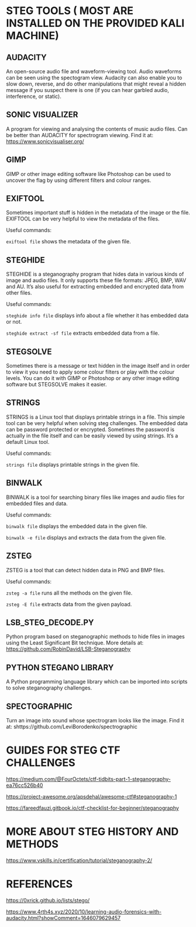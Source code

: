 # STEG TOOLS ( MOST ARE INSTALLED ON THE PROVIDED KALI MACHINE)
## AUDACITY
An open-source audio file and waveform-viewing tool. Audio waveforms can be seen using the spectogram view. Audacity can also enable you to slow down, reverse, and do other manipulations that might reveal a hidden message if you suspect there is one (if you can hear garbled audio, interference, or static).

## SONIC VISUALIZER
A program for viewing and analysing the contents of music audio files. Can be better than AUDACITY for spectrogram viewing. Find it at: https://www.sonicvisualiser.org/

## GIMP
GIMP or other image editing software like Photoshop can be used to uncover the flag by using different filters and colour ranges.

## EXIFTOOL
Sometimes important stuff is hidden in the metadata of the image or the file. EXIFTOOL can be very helpful to view the metadata of the files.

Useful commands:

```exiftool file``` shows the metadata of the given file.

## STEGHIDE
STEGHIDE is a steganography program that hides data in various kinds of image and audio files. It only supports these file formats: JPEG, BMP, WAV and AU. It’s also useful for extracting embedded and encrypted data from other files.

Useful commands:

```steghide info file``` displays info about a file whether it has embedded data or not.

```steghide extract -sf file``` extracts embedded data from a file.

## STEGSOLVE
Sometimes there is a message or text hidden in the image itself and in order to view it you need to apply some colour filters or play with the colour levels. You can do it with GIMP or Photoshop or any other image editing software but STEGSOLVE makes it easier.

## STRINGS
STRINGS is a Linux tool that displays printable strings in a file. This simple tool can be very helpful when solving steg challenges. The embedded data can be password protected or encrypted. Sometimes the password is actually in the file itself and can be easily viewed by using strings. It’s a default Linux tool.

Useful commands:

```strings file``` displays printable strings in the given file.

## BINWALK
BINWALK is a tool for searching binary files like images and audio files for embedded files and data.

Useful commands:

```binwalk file``` displays the embedded data in the given file.

```binwalk -e file``` displays and extracts the data from the given file.

## ZSTEG
ZSTEG is a tool that can detect hidden data in PNG and BMP files.

Useful commands:

```zsteg -a file``` runs all the methods on the given file.

```zsteg -E file``` extracts data from the given payload.

## LSB_STEG_DECODE.PY
Python program based on steganographic methods to hide files in images using the Least Significant Bit technique. More details at: https://github.com/RobinDavid/LSB-Steganography

## PYTHON STEGANO LIBRARY
A Python programming language library which can be imported into scripts to solve steganography challenges.

## SPECTOGRAPHIC
Turn an image into sound whose spectrogram looks like the image. Find it at: shttps://github.com/LeviBorodenko/spectrographic


# GUIDES FOR STEG CTF CHALLENGES
https://medium.com/@FourOctets/ctf-tidbits-part-1-steganography-ea76cc526b40

https://project-awesome.org/apsdehal/awesome-ctf#steganography-1

https://fareedfauzi.gitbook.io/ctf-checklist-for-beginner/steganography


# MORE ABOUT STEG HISTORY AND METHODS
https://www.vskills.in/certification/tutorial/steganography-2/


# REFERENCES

https://0xrick.github.io/lists/stego/

https://www.4rth4s.xyz/2020/10/learning-audio-forensics-with-audacity.html?showComment=1646079629457
